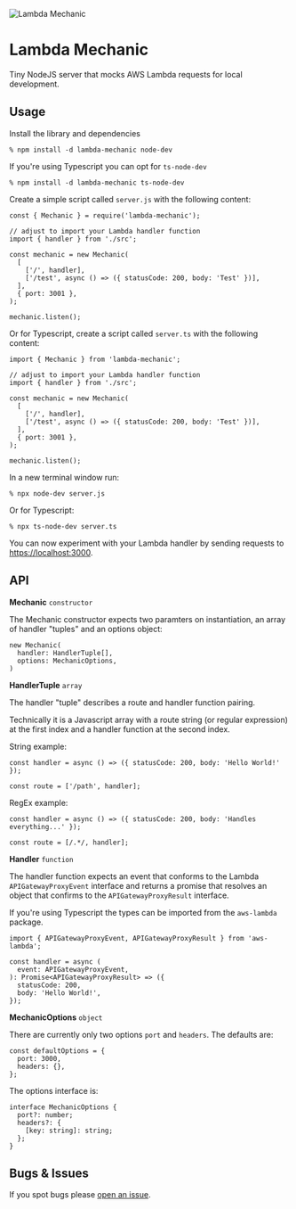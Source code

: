 ![Lambda Mechanic](https://emojipedia-us.s3.dualstack.us-west-1.amazonaws.com/thumbs/120/apple/285/mechanic_1f9d1-200d-1f527.png)

# Lambda Mechanic

Tiny NodeJS server that mocks AWS Lambda requests for local development.

## Usage

Install the library and dependencies

```
% npm install -d lambda-mechanic node-dev
```

If you're using Typescript you can opt for `ts-node-dev`

```
% npm install -d lambda-mechanic ts-node-dev
```

Create a simple script called `server.js` with the following content:

```
const { Mechanic } = require('lambda-mechanic');

// adjust to import your Lambda handler function
import { handler } from './src';

const mechanic = new Mechanic(
  [
    ['/', handler],
    ['/test', async () => ({ statusCode: 200, body: 'Test' })],
  ],
  { port: 3001 },
);

mechanic.listen();
```

Or for Typescript, create a script called `server.ts` with the following content:

```
import { Mechanic } from 'lambda-mechanic';

// adjust to import your Lambda handler function
import { handler } from './src';

const mechanic = new Mechanic(
  [
    ['/', handler],
    ['/test', async () => ({ statusCode: 200, body: 'Test' })],
  ],
  { port: 3001 },
);

mechanic.listen();
```

In a new terminal window run:

```
% npx node-dev server.js
```

Or for Typescript:

```
% npx ts-node-dev server.ts
```

You can now experiment with your Lambda handler by sending requests to [https://localhost:3000](https://localhost:3000).

## API

**Mechanic** `constructor`

The Mechanic constructor expects two paramters on instantiation, an array of handler "tuples" and an options object:

```
new Mechanic(
  handler: HandlerTuple[],
  options: MechanicOptions,
)
```

**HandlerTuple** `array`

The handler "tuple" describes a route and handler function pairing.

Technically it is a Javascript array with a route string (or regular expression) at the first index and a handler function at the second index.

String example:

```
const handler = async () => ({ statusCode: 200, body: 'Hello World!' });

const route = ['/path', handler];
```

RegEx example:

```
const handler = async () => ({ statusCode: 200, body: 'Handles everything...' });

const route = [/.*/, handler];
```

**Handler** `function`

The handler function expects an event that conforms to the Lambda `APIGatewayProxyEvent` interface and returns a promise that resolves an object that confirms to the `APIGatewayProxyResult` interface.

If you're using Typescript the types can be imported from the `aws-lambda` package.

```
import { APIGatewayProxyEvent, APIGatewayProxyResult } from 'aws-lambda';

const handler = async (
  event: APIGatewayProxyEvent,
): Promise<APIGatewayProxyResult> => ({
  statusCode: 200,
  body: 'Hello World!',
});
```

**MechanicOptions** `object`

There are currently only two options `port` and `headers`. The defaults are:

```
const defaultOptions = {
  port: 3000,
  headers: {},
};
```

The options interface is:

```
interface MechanicOptions {
  port?: number;
  headers?: {
    [key: string]: string;
  };
}
```

## Bugs & Issues

If you spot bugs please [open an issue](https://github.com/mattpauldavies/lambda-mechanic/issues/new).
